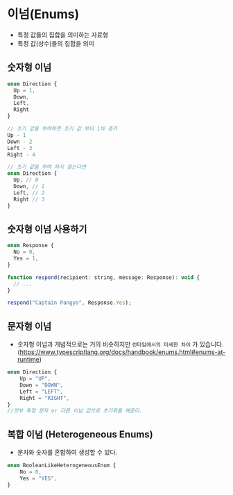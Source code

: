 # 이넘(Enums)

- 특정 값들의 집합을 의미하는 자료형
- 특정 값(상수)들의 집합을 의미

## 숫자형 이넘

```javascript
enum Direction {
  Up = 1,
  Down,
  Left,
  Right
}

// 초기 값을 부여하면 초기 값 부터 1씩 증가
Up - 1
Down - 2
Left - 3
Right - 4

// 초기 값을 부여 하지 않는다면
enum Direction {
  Up, // 0
  Down, // 1
  Left, // 2
  Right // 3
}
```

## 숫자형 이넘 사용하기

```javascript
enum Response {
  No = 0,
  Yes = 1,
}

function respond(recipient: string, message: Response): void {
  // ...
}

respond("Captain Pangyo", Response.Yes);
```

## 문자형 이넘

- 숫자형 이넘과 개념적으로는 거의 비슷하지만 `런타임에서의 미세한 차이` 가 있습니다.<br>
  (https://www.typescriptlang.org/docs/handbook/enums.html#enums-at-runtime)

```javascript
enum Direction {
    Up = "UP",
    Down = "DOWN",
    Left = "LEFT",
    Right = "RIGHT",
}
//전부 특정 문자 or 다른 이넘 값으로 초기화를 해준다.
```

## 복합 이넘 (Heterogeneous Enums)

- 문자와 숫자를 혼합하여 생성할 수 있다.

```javascript
enum BooleanLikeHeterogeneousEnum {
    No = 0,
    Yes = "YES",
}
```
